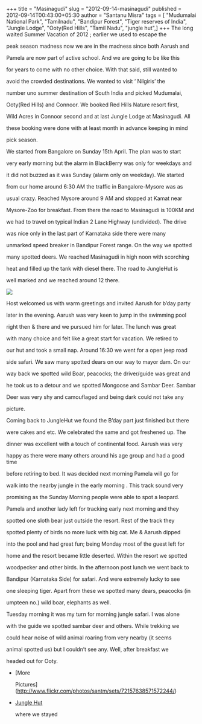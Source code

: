 +++
title = "Masinagudi"
slug = "2012-09-14-masinagudi"
published = 2012-09-14T00:43:00+05:30
author = "Santanu Misra"
tags = [ "Mudumalai National Park", "Tamilnadu", "Bandipur Forest", "Tiger reserves of India", "Jungle Lodge", "Ooty(Red Hills", "Tamil Nadu", "jungle hut",]
+++
The long waited Summer Vacation of 2012 ; earlier we used to escape the

peak season madness now we are in the madness since both Aarush and

Pamela are now part of active school. And we are going to be like this

for years to come with no other choice. With that said, still wanted to

avoid the crowded destinations. We wanted to visit ‘ Nilgiris’ the

number uno summer destination of South India and picked Mudumalai,

Ooty(Red Hills) and Connoor. We booked Red Hills Nature resort first,

Wild Acres in Connoor second and at last Jungle Lodge at Masinagudi. All

these booking were done with at least month in advance keeping in mind

pick season.



  



We started from Bangalore on Sunday 15th April. The plan was to start

very early morning but the alarm in BlackBerry was only for weekdays and

it did not buzzed as it was Sunday (alarm only on weekday). We started

from our home around 6:30 AM the traffic in Bangalore-Mysore was as

usual crazy. Reached Mysore around 9 AM and stopped at Kamat near

Mysore-Zoo for breakfast. From there the road to Masinagudi is 100KM and

we had to travel on typical Indian 2 Lane Highway (undivided). The drive

was nice only in the last part of Karnataka side there were many

unmarked speed breaker in Bandipur Forest range. On the way we spotted

many spotted deers. We reached Masinagudi in high noon with scorching

heat and filled up the tank with diesel there. The road to JungleHut is

well marked and we reached around 12 there.



  

  



[![](../images/thumbnails/2012-09-14-masinagudi-masinagudi.jpg)](../images/2012-09-14-masinagudi-masinagudi.jpg)



Host welcomed us with warm greetings and invited Aarush for b’day party

later in the evening. Aarush was very keen to jump in the swimming pool

right then & there and we pursued him for later. The lunch was great

with many choice and felt like a great start for vacation. We retired to

our hut and took a small nap. Around 16:30 we went for a open jeep road

side safari. We saw many spotted dears on our way to mayor dam. On our

way back we spotted wild Boar, peacocks; the driver/guide was great and

he took us to a detour and we spotted Mongoose and Sambar Deer. Sambar

Deer was very shy and camouflaged and being dark could not take any

picture.



  



Coming back to JungleHut we found the B’day part just finished but there

were cakes and etc. We celebrated the same and got freshened up. The

dinner was excellent with a touch of continental food. Aarush was very

happy as there were many others around his age group and had a good time

before retiring to bed. It was decided next morning Pamela will go for

walk into the nearby jungle in the early morning . This track sound very

promising as the Sunday Morning people were able to spot a leopard.



  



Pamela and another lady left for tracking early next morning and they

spotted one sloth bear just outside the resort. Rest of the track they

spotted plenty of birds no more luck with big cat. Me & Aarush dipped

into the pool and had great fun; being Monday most of the guest left for

home and the resort became little deserted. Within the resort we spotted

woodpecker and other birds. In the afternoon post lunch we went back to

Bandipur (Karnataka Side) for safari. And were extremely lucky to see

one sleeping tiger. Apart from these we spotted many dears, peacocks (in

umpteen no.) wild boar, elephants as well.



  



Tuesday morning it was my turn for morning jungle safari. I was alone

with the guide we spotted sambar deer and others. While trekking we

could hear noise of wild animal roaring from very nearby (it seems

animal spotted us) but I couldn’t see any. Well, after breakfast we

headed out for Ooty.



  

  



-   [More

    Pictures](http://www.flickr.com/photos/santm/sets/72157638571572244/)

-   [Jungle Hut](http://www.junglehut.in/mainpage.html "Jungle Hut")

    where we stayed
